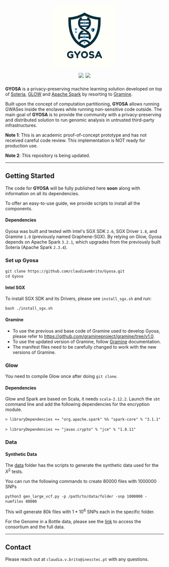 <h1 align="center">
<img src=".media/main_page/logo_blue3_gyosa.png" height="200"/>
<br>
<img src="https://img.shields.io/badge/status-research%20prototype-green.svg" />
<a href="https://opensource.org/licenses/BSD-3-Clause">
<img src="https://img.shields.io/badge/license-BSD--3-blue.svg" />
</a>
</h1>

**GYOSA** is a privacy-preserving machine learning solution developed on top of [Soteria](https://github.com/claudiavmbrito/Soteria), [GLOW](https://github.com/projectglow/glow) and [Apache Spark](https://github.com/apache/spark) by resorting to [Gramine](https://github.com/gramineproject/gramine).

Built upon the concept of computation partitioning, **GYOSA** allows running GWASes inside the enclaves while running non-sensitive code outside. 
The main goal of **GYOSA** is to provide the community with a privacy-preserving and distributed solution to run genomic analysis in untrusted third-party infrastructures. 

**Note 1**: This is an academic proof-of-concept prototype and has not received careful code review. This implementation is NOT ready for production use.

**Note 2**: This repository is being updated. 

___
## Getting Started

The code for **GYOSA** will be fully published here **soon** along with information on all its dependencies.

To offer an easy-to-use guide, we provide scripts to install all the components. 

#### Dependencies

Gyosa was built and tested with Intel's SGX SDK `2.6`, SGX Driver `1.8`, and Gramine `1.0` (previously named Graphene-SGX).
By relying on Glow, Gyosa depends on Apache Spark `3.2.1`, which upgrades from the previously built Soteria (Apache Spark `2.3.4`). 

### Set up Gyosa

```
git clone https://github.com/claudiavmbrito/Gyosa.git
cd Gyosa
```

#### Intel SGX

To install SGX SDK and its Drivers, please see `install_sgx.sh` and run:

```
bash ./install_sgx.sh
```


#### Gramine 

- To use the previous and base code of Gramine used to develop Gyosa, please refer to https://github.com/gramineproject/gramine/tree/v1.0.
- To use the updated version of Gramine, follow [Gramine](https://github.com/gramineproject/gramine) documentation. 
- The manifest files need to be carefully changed to work with the new versions of Gramine. 


### Glow

You need to compile Glow once after doing  ```git clone```.

#### Dependencies

Glow and Spark are based on Scala, it needs ```scala-2.12.2```.
Launch the ```sbt``` command line and add the following dependencies for the encryption module.

```
> libraryDependencies += "org.apache.spark" %% "spark-core" % "3.1.1"

> libraryDependencies += "javax.crypto" % "jce" % "1.8.11"
```




### Data

#### Synthetic Data

The [data](https://github.com/claudiavmbrito/Gyosa/data) folder has the scripts to generate the synthetic data used for the $X^2$ tests. 

You can run the following commands to create 80000 files with 1000000 SNPs

```
python3 gen_large_vcf.py -p /path/to/data/folder -snp 1000000 -numfiles 80000 
```

This will generate 80k files with $1*10^6$ SNPs each in the specific folder. 

For the Genome in a Bottle data, please see the [link](https://www.nist.gov/programs-projects/genome-bottle) to access the consortium and the full data. 
___
## Contact

Please reach out at `claudia.v.brito@inesctec.pt` with any questions.
